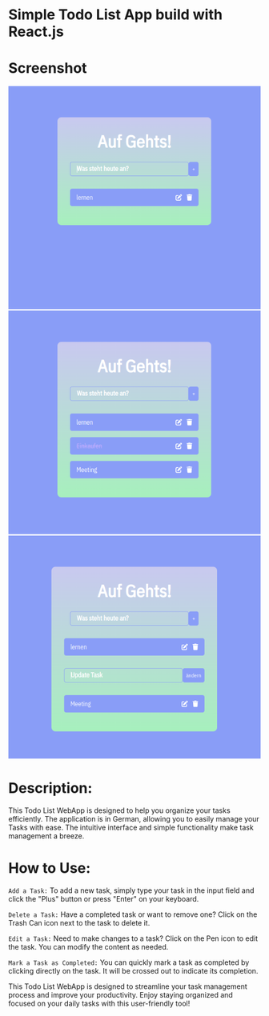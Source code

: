 # Simple Todo List App build with React.js

# Screenshot

![Todo WebApp 1](https://github.com/AlexandraSchach/Todo-App/blob/main/img/todo1.png)
![Todo WebApp 2](https://github.com/AlexandraSchach/Todo-App/blob/main/img/todo2.png)
![Todo WebApp 3](https://github.com/AlexandraSchach/Todo-App/blob/main/img/todo3.png)

# Description:
 
 This Todo List WebApp is designed to help you organize your tasks efficiently. The application is in German, allowing you to easily manage your Tasks with ease. The intuitive interface and simple functionality make task management a breeze.

# How to Use:

`Add a Task:` To add a new task, simply type your task in the input field and click the "Plus" button or press "Enter" on your keyboard.

`Delete a Task:` Have a completed task or want to remove one? Click on the Trash Can icon next to the task to delete it.

`Edit a Task:` Need to make changes to a task? Click on the Pen icon to edit the task. You can modify the content as needed.

`Mark a Task as Completed:` You can quickly mark a task as completed by clicking directly on the task. It will be crossed out to indicate its completion.

This Todo List WebApp is designed to streamline your task management process and improve your productivity. Enjoy staying organized and focused on your daily tasks with this user-friendly tool!

